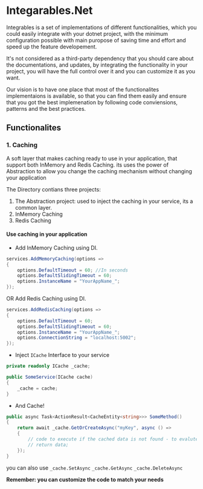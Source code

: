 # Integarables.Net

Integrables is a set of implementations of different functionalities, which you could easily integrate with your dotnet project, with the minimum configuration possible with main puropose of saving time and effort and speed up the feature developement.

It's not considered as a third-party dependency that you should care about the documentations, and updates, by integrating the functionality in your project, you will have the full control over it and you can customize it as you want.

Our vision is to have one place that most of the functionalites implementaions is available, so that you can find them easily and ensure that you got the best implemenation by following code conviensions, patterns and the best practices. 


## Functionalites

### 1. Caching

A soft layer that makes caching ready to use in your application, that support both InMemory and Redis Caching. its uses the power of Abstraction to allow you change the caching mechanism without changing your application 

The Directory contians three projects:
1. The Abstraction project: used to inject the caching in your service, its a common layer.
2. InMemory Caching
3. Redis Caching 



#### Use caching in your application

* Add InMemory Caching using DI.
```C#
services.AddMemoryCaching(options =>
{
    options.DefaultTimeout = 60; //In seconds
    options.DefaultSlidingTimeout = 60;
    options.InstanceName = "YourAppName_";
});
```

OR Add Redis Caching using DI. 
```C#
services.AddRedisCaching(options =>
{
    options.DefaultTimeout = 60;
    options.DefaultSlidingTimeout = 60;
    options.InstanceName = "YourAppName_";
    options.ConnectionString = "localhost:5002";
});
```

* Inject ``` ICache ``` Interface to your service
```C#
private readonly ICache _cache;

public SomeService(ICache cache)
{
    _cache = cache;
}
```

* And Cache!
```C#
public async Task<ActionResult<CacheEntity<string>>> SomeMethod()
{
    return await _cache.GetOrCreateAsync("myKey", async () =>
    {
        // code to execute if the cached data is not found - to evalute it and cache it 
        // return data;
    });
}
```
you can also use ``` _cache.SetAsync ``` ``` _cache.GetAsync ``` ``` _cache.DeleteAsync ```


**Remember: you can customize the code to match your needs**
